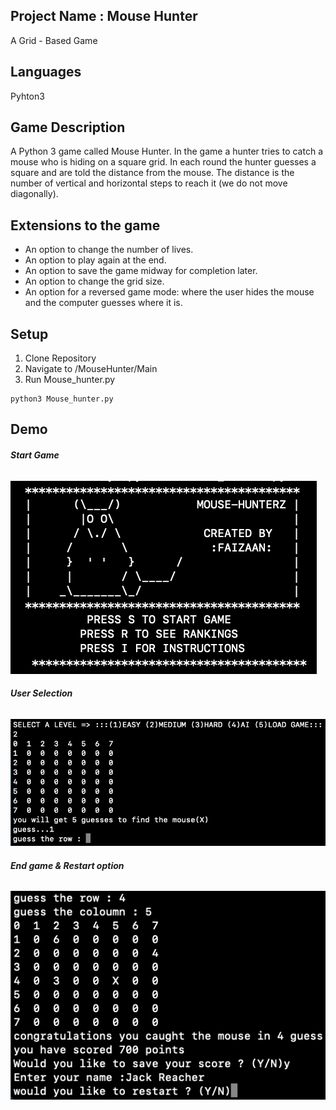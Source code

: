 ## Project Name : Mouse Hunter  
A Grid - Based Game

## Languages
Pyhton3

## Game Description 
A Python 3 game called Mouse Hunter. In the game a hunter tries to
catch a mouse who is hiding on a square grid. In each round the hunter guesses a square
and are told the distance from the mouse. The distance is the number of vertical and
horizontal steps to reach it (we do not move diagonally). 

## Extensions to the game
* An option to change the number of lives.
* An option to play again at the end.
* An option to save the game midway for completion later.
* An option to change the grid size.
* An option for a reversed game mode: where the user hides the mouse and the computer guesses where it is.

## Setup 
1. Clone Repository
2. Navigate to  /MouseHunter/Main
3. Run Mouse_hunter.py
```
python3 Mouse_hunter.py

```

## Demo

###### **Start Game**
![](Images/StartImage.png)


###### **User Selection**
![](Images/UserInput.png)


######  **End game & Restart option**
![](Images/GameFinish.png)

